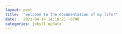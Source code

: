 ```yaml
---
layout: post
title:  "welcome to the documentation of my life!"
date:   2021-04-14 14:18:21 -0700
categories: jekyll update
---
```


